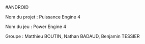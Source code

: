 #ANDROID

Nom du projet : Puissance Engine 4

Nom du jeu : Power Engine 4

Groupe : Matthieu BOUTIN, Nathan BADAUD, Benjamin TESSIER
